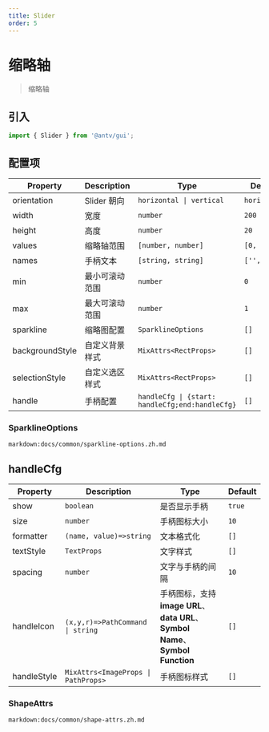```yaml
---
title: Slider
order: 5
---
```


# 缩略轴

> 缩略轴

## 引入

```ts
import { Slider } from '@antv/gui';
```

## 配置项

| **Property**    | **Description** | **Type**                                                  | **Default**  |
| --------------- | --------------- | --------------------------------------------------------- | ------------ |
| orientation          | Slider 朝向     | <code>horizontal &#124; vertical </code>                  | `horizontal` |
| width           | 宽度            | <code>number</code>                                       | `200`        |
| height          | 高度            | <code>number<code>                                        | `20`         |
| values          | 缩略轴范围      | <code>[number, number]<code>                              | `[0, 1]`     |
| names           | 手柄文本        | <code>[string, string]<code>                              | `['', '']`   |
| min             | 最小可滚动范围  | <code>number<code>                                        | `0`          |
| max             | 最大可滚动范围  | <code>number<code>                                        | `1`          |
| sparkline       | 缩略图配置      | <code>SparklineOptions<code>                              | `[]`         |
| backgroundStyle | 自定义背景样式  | <code>MixAttrs\<RectProps\><code>                         | `[]`         |
| selectionStyle  | 自定义选区样式  | <code>MixAttrs\<RectProps\><code>                         | `[]`         |
| handle          | 手柄配置        | <code>handleCfg \| {start: handleCfg;end:handleCfg}<code> | `[]`         |

### SparklineOptions

`markdown:docs/common/sparkline-options.zh.md`

## handleCfg

| **Property** | **Description**                                  | **Type**                                                                         | **Default** |
| ------------ | ------------------------------------------------ | -------------------------------------------------------------------------------- | ----------- |
| show         | <code>boolean</code>                             | 是否显示手柄                                                                     | `true`      |
| size         | <code>number</code>                              | 手柄图标大小                                                                     | `10`        |
| formatter    | <code>(name, value)=>string</code>               | 文本格式化                                                                       | `[]`        |
| textStyle    | <code>TextProps</code>                           | 文字样式                                                                         | `[]`        |
| spacing      | <code>number</code>                              | 文字与手柄的间隔                                                                 | `10`        |
| handleIcon   | <code>(x,y,r)=>PathCommand \| string</code>      | 手柄图标，支持**image URL**、**data URL**、**Symbol Name**、 **Symbol Function** | `[]`        |
| handleStyle  | <code>MixAttrs\<ImageProps \| PathProps\></code> | 手柄图标样式                                                                     | `[]`        |

### ShapeAttrs

`markdown:docs/common/shape-attrs.zh.md`
